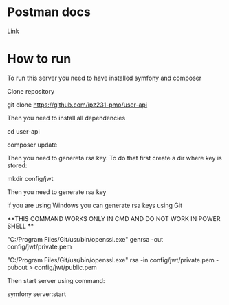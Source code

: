 # Postman docs
[Link](https://documenter.getpostman.com/view/41648814/2sAYX3phcp)

# How to run
To run this server you need to have installed symfony and composer

Clone repository

git clone https://github.com/ipz231-pmo/user-api

Then you need to install all dependencies

cd user-api

composer update

Then you need to genereta rsa key. To do that first create a dir where key is stored:

mkdir config/jwt

Then you need to generate rsa key

if you are using Windows you can generate rsa keys using Git

**THIS COMMAND WORKS ONLY IN CMD AND DO NOT WORK IN POWER SHELL **

"C:/Program Files/Git/usr/bin/openssl.exe" genrsa -out config/jwt/private.pem

"C:/Program Files/Git/usr/bin/openssl.exe" rsa -in config/jwt/private.pem -pubout > config/jwt/public.pem

Then start server using command:

symfony server:start

